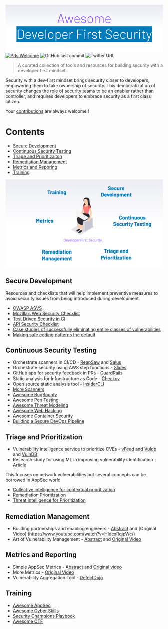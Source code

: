 
![Banner](./img/Banner.png)
 [![PRs Welcome](https://img.shields.io/badge/PRs-welcome-brightgreen.svg?style=flat-square)](http://makeapullrequest.com) ![GitHub last commit](https://img.shields.io/github/last-commit/h-parikh/awesome-dev-first-security) ![Twitter URL](https://img.shields.io/twitter/url?style=social&url=https%3A%2F%2Fgithub.com%2Fh-parikh%2Fawesome-dev-first-security%2F) 


> A curated collection of tools and resources for building security with a developer first mindset.

Security with a dev-first mindset brings security closer to developers, empowering them to take ownership of security. This democratization of security changes the role of security teams to be an enabler rather than controller, and requires developers to embrace security as a first class citizen.

Your [contributions](https://github.com/h-parikh/awesome-dev-first-security/blob/main/contributing.md/) are always welcome !

# Contents
- [Secure Development](#secure-development)
- [Continuous Security Testing](#continuous-security-testing)
- [Triage and Prioritizaiton](#triage-and-prioritization)
- [Remediation Management](#remediation-management)
- [Metrics and Reporing](#metrics-and-reporting)
- [Training](#training)

![Lifecycle](./img/Lifecycle.png)

## Secure Development
Resources and checklists that will help implement preventive measures to avoid security issues from being introduced during development.
- [OWASP ASVS](https://github.com/OWASP/ASVS/)
- [Mozilla’s Web Security Checklist](https://github.com/mozilla-services/websec-check/)
- [Test Driven Security in CI](https://www.youtube.com/watch?v=e2axToBYD68/)
- [API Security Checklist](https://github.com/shieldfy/API-Security-Checklist/)
- [Case studies of successfully eliminating entire classes of vulnerabilities](https://docs.google.com/presentation/d/1neDK74PT-y2zt-nOV0fN80m0TJeoBRp9iVZp8R78Jbg/edit#slide=id.g2baad2bc301217d9_10/)
- [Making safe coding patterns the default](https://www.slideshare.net/morganroman/banfootguns-devseccon-2019/)


## Continuous Security Testing
- Orchestrate scanners in CI/CD - [ReapSaw](https://github.com/dowjones/reapsaw/) and [Salus](https://github.com/coinbase/salus/)
- Orchestrate security using AWS step functions - [Slides](https://www.deepsec.net/docs/Slides/2018/Orchestrating_Security_Tooling_With_AWS_Step_Functions_Jules_Denardou_Justin_Massey.pdf/)
- GitHub app for security feedback in PRs - [GuardRails](https://github.com/apps/guardrails/)
- Static analysis for Infrastructure as Code - [Checkov](https://github.com/bridgecrewio/checkov/)
- Open source static analysis tool - [InsiderCLI](https://github.com/insidersec/insider/)
- [More Scanners](https://github.com/devsecops/awesome-devsecops#automation/)
- [Awesome BugBounty](https://github.com/djadmin/awesome-bug-bounty/)
- [Awesome Pen Testing](https://github.com/enaqx/awesome-pentest/)
- [Awesome Threat Modeling](https://github.com/redshiftzero/awesome-threat-modeling/)
- [Awesome Web Hacking](https://github.com/infoslack/awesome-web-hacking/)
- [Awesome Container Security](https://github.com/kai5263499/awesome-container-security/)
- [Building a Secure DevOps Pipeline](https://www.youtube.com/watch?v=IAzPKzwY-ks/)

## Triage and Prioritization
- Vulnerability intelligence service to prioritize CVEs - [vFeed](https://vfeed.io/) and [Vuldb](https://vuldb.com/) and [VulnDB](https://vulndb.cyberriskanalytics.com/)
- Research study for using ML in improving vulnerability identification - [Article](http://asankhaya.github.io/pdf/Effective-Identification-of-Vulnerabilities-using-Machine-Learning.pdf/)

This focuses on network vulnerabilities but several concepts can be borrowed in AppSec world 
- [Collective intelligence for contextual prioritization](https://delvesecurity.com/contextual-prioritization-score/)
- [Remediation Prioritization](https://delvesecurity.com/re-defining-vulnerability-remediation-prioritization/)
- [Threat Intelligence for Prioritization](https://delvesecurity.com/automating-threat-intel-with-machine-learning-extracting-the-underlying-concepts-from-underground-discussions-and-osint/)

## Remediation Management
- Building partnerships and enabling engineers - [Abstract](https://tldrsec.com/blog/appsec-cali-2019/#a-pragmatic-approach-for-internal-security-partnerships/) and [Original Video] (https://www.youtube.com/watch?v=HIdexRqjpWc/)
- Art of Vulnerability Management - [Abstract](https://tldrsec.com/blog/appsec-cali-2019/#the-art-of-vulnerability-management/) and [Original Video](https://www.youtube.com/watch?v=EkyY1q2-JBI/)

## Metrics and Reporting
- Simple AppSec Metrics - [Abstract](https://tldrsec.com/blog/data-driven-bug-bounty/) and [Original video](https://www.youtube.com/watch?v=2TWY74MgTrc/)
- More Metrics - [Original Video](https://youtu.be/BxXV1pVSMn0?t=1751/)
- Vulnerability Aggregation Tool - [DefectDojo](https://github.com/DefectDojo/django-DefectDojo/)


## Training
- [Awesome AppSec](https://github.com/paragonie/awesome-appsec/)
- [Awesome Cyber Skills](https://github.com/joe-shenouda/awesome-cyber-skills/)
- [Security Champions Playbook](https://github.com/c0rdis/security-champions-playbook/)
- [Awesome CTF](https://github.com/apsdehal/awesome-ctf/)


